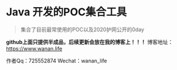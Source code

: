 # Java 开发的POC集合工具

> 集合了目前最常使用的POC以及2020护网公开的0day

<b>github上面只提供半成品，后续更新会放在我的博客上！！！</b>
博客地址：https://www.wanan.life

作者Qq：725552874   Wechat：wanan_life
